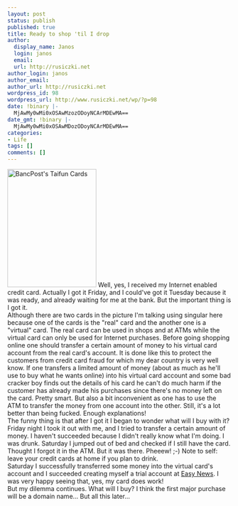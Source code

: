 ```yaml
---
layout: post
status: publish
published: true
title: Ready to shop 'til I drop
author:
  display_name: Janos
  login: janos
  email: 
  url: http://rusiczki.net
author_login: janos
author_email: 
author_url: http://rusiczki.net
wordpress_id: 98
wordpress_url: http://www.rusiczki.net/wp/?p=98
date: !binary |-
  MjAwMy0wMi0xOSAwMzozODoyNCArMDEwMA==
date_gmt: !binary |-
  MjAwMy0wMi0xOSAwMDozODoyNCArMDEwMA==
categories:
- Life
tags: []
comments: []
---
```

<p><img src="http://www.rusiczki.net/blog/blogpics/credit_cards.jpg" width="200" height="266" border="0" alt="BancPost's Taifun Cards" class="postimage" /> Well, yes, I received my Internet enabled credit card. Actually I got it Friday, and I could've got it Tuesday because it was ready, and already waiting for me at the bank. But the important thing is I got it.<br />
Although there are two cards in the picture I'm talking using singular here because one of the cards is the "real" card and the another one is a "virtual" card. The real card can be used in shops and at ATMs while the virtual card can only be used for Internet purchases. Before going shopping online one should transfer a certain amount of money to his virtual card account from the real card's account. It is done like this to protect the customers from credit card fraud for which my dear country is very well know. If one transfers a limited amount of money (about as much as he'll use to buy what he wants online) into his virtual card account and some bad cracker boy finds out the details of his card he can't do much harm if the customer has already made his purchases since there's no money left on the card. Pretty smart. But also a bit inconvenient as one has to use the ATM to transfer the money from one account into the other. Still, it's a lot better than being fucked. Enough explanations!<br />
The funny thing is that after I got it I began to wonder what will I buy with it? Friday night I took it out with me, and I tried to transfer a certain amount of money. I haven't succeeded because I didn't really know what I'm doing. I was drunk. Saturday I jumped out of bed and checked if I still have the card. Thought I forgot it in the ATM. But it was there. Pheeew! ;-) Note to self: leave your credit cards at home if you plan to drink.<br />
Saturday I successfully transferred some money into the virtual card's account and I succeeded creating myself a trial account at <a href="http://www.easynews.com" title="The best news server in the world!!!">Easy News</a>. I was very happy seeing that, yes, my card does work!<br />
But my dilemma continues. What will I buy? I think the first major purchase will be a domain name... But all this later...</p>
